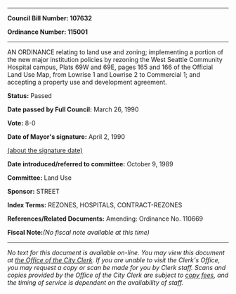 

********

**Council Bill Number: 107632**
   
**Ordinance Number: 115001**
********

 AN ORDINANCE relating to land use and zoning; implementing a portion of the new major institution policies by rezoning the West Seattle Community Hospital campus, Plats 69W and 69E, pages 165 and 166 of the Official Land Use Map, from Lowrise 1 and Lowrise 2 to Commercial 1; and accepting a property use and development agreement.

**Status:** Passed
   
**Date passed by Full Council:** March 26, 1990
   
**Vote:** 8-0
   
**Date of Mayor's signature:** April 2, 1990
   
[(about the signature date)](/~public/approvaldate.htm)
   
   
   
**Date introduced/referred to committee:** October 9, 1989
   
**Committee:** Land Use
   
**Sponsor:** STREET
   
   
**Index Terms:** REZONES, HOSPITALS, CONTRACT-REZONES

**References/Related Documents:** Amending: Ordinance No. 110669

**Fiscal Note:**_(No fiscal note available at this time)_
********

_No text for this document is available on-line. You may view this document at [the Office of the City Clerk](http://www.seattle.gov/leg/clerk/contactUs.htm). If you are unable to visit the Clerk's Office, you may request a copy or scan be made for you by Clerk staff. Scans and copies provided by the Office of the City Clerk are subject to [copy fees](http://clerk.seattle.gov/~public/clerkfees.htm), and the timing of service is dependent on the availability of staff._

